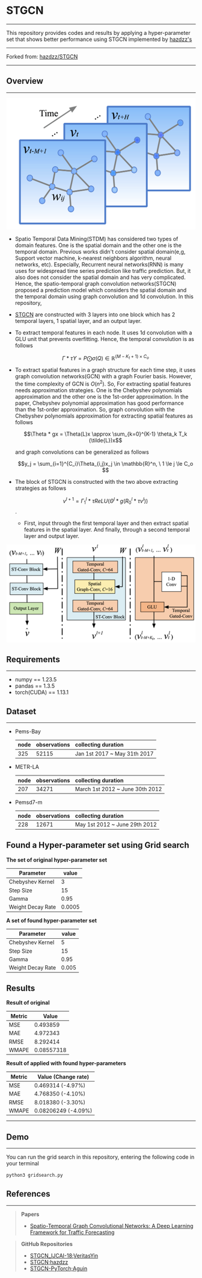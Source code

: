 # STGCN

---

This repository provides codes and results by applying a hyper-parameter set that shows better performance using STGCN implemented by [hazdzz's](https://github.com/hazdzz/STGCN)

--- 

Forked from: [hazdzz/STGCN](https://github.com/hazdzz/STGCN)

---

## Overview

---
<img src="./figure/temporal_graph.png" style = "zoom:100%">

+ Spatio Temporal Data Mining(STDM) has considered two types of domain features. One is the spatial domain and the other one is the temporal domain. Previous works didn't consider spatial domain(e,g, Support vector machine, k-nearest neighbors algorithm, neural networks, etc). Especially, Recurrent neural networks(RNN) is many uses for widespread time series prediction like traffic prediction. But, it also does not consider the spatial domain and has very complicated. Hence, the spatio-temporal graph convolution networks(STGCN) proposed a prediction model which considers the spatial domain and the temporal domain using graph convolution and 1d convolution. In this repository, 


+ [STGCN](https://arxiv.org/abs/1709.04875) are constructed with 3 layers into one block which has 2 temporal layers, 1 spatial layer, and an output layer. 

+ To extract temporal features in each node. It uses 1d convolution with a GLU unit that prevents overfitting. Hence, the temporal convolution is as follows

  $$\Gamma * \tau Y = P \bigodot \sigma(Q) \in \mathbb{R}^{(M-K_t +1)\times C_o}$$

+ To extract spatial features in a graph structure for each time step, it uses graph convolution networks(GCN) with a graph Fourier basis. However, the time complexity of GCN is $O(n^2)$. So, For extracting spatial features needs approximation strategies. One is the Chebyshev polynomials approximation and the other one is the 1st-order approximation. In the paper, Chebyshev polynomial approximation has good performance than the 1st-order approximation. So, graph convolution with the Chebyshev polynomials approximation for extracting spatial features as follows

  $$\Theta * gx = \Theta(L)x \approx \sum_{k=0}^{K-1} \theta_k T_k (\tilde{L})x$$

  and graph convolutions can be generalized as follows

  $$y_j = \sum_{i=1}^{C_i}\Theta_{i,j}x_j \in \mathbb{R}^n, \  1 \le j \le C_o $$

+ The block of STGCN is constructed with the two above extracting strategies as follows

  $$v^{l+1} = \Gamma_1^l * \tau ReLU(\Theta^l * g(R_0^l * \tau v^l))$$.

  + First, input through the first temporal layer and then extract spatial features in the spatial layer. And finally, through a second temporal layer and output layer.

<img src="./figure/STGCN_structure.png" style = "zoom:100%">

## Requirements

---
+ numpy == 1.23.5 
+ pandas == 1.3.5 
+ torch(CUDA) == 1.13.1

## Dataset

---

+ Pems-Bay

  | node | observations | collecting duration          |
  | ---- | ------------ | ---------------------------- |
  | 325  | 52115        | Jan 1st 2017 ~ May 31th 2017 |


+ METR-LA

  | node | observations | collecting duration             |
  | ---- | ------------ | ------------------------------- |
  | 207  | 34271        | March 1st 2012 ~ June 30th 2012 |


+ Pemsd7-m

  | node | observations | collecting duration           |
  | ---- | ------------ | ----------------------------- |
  | 228  | 12671        | May 1st 2012 ~ June 29th 2012 |




## Found a Hyper-parameter set using Grid search

__The set of original hyper-parameter set__ 

  | Parameter         | value  |
  | ----------------- | ------ |
  | Chebyshev Kernel  | 3      |
  | Step Size         | 15     |
  | Gamma             | 0.95   |
  | Weight Decay Rate | 0.0005 |

__A set of found hyper-parameter set__

  | Parameter         | value |
  | ----------------- | ----- |
  | Chebyshev Kernel  | 5     |
  | Step Size         | 15    |
  | Gamma             | 0.95  |
  | Weight Decay Rate | 0.005 |


## Results 
__Result of original__

  | Metric | Value      |
  | ------ | ---------- |
  | MSE    | 0.493859   |
  | MAE    | 4.972343   |
  | RMSE   | 8.292414   |
  | WMAPE  | 0.08557318 |

__Result of applied with found hyper-parameters__

  | Metric | Value (Change rate) |
  | ------ | ------------------- |
  | MSE    | 0.469314 (-4.97%)   |
  | MAE    | 4.768350 (-4.10%)   |
  | RMSE   | 8.018380 (-3.30%)   |
  | WMAPE  | 0.08206249 (-4.09%) |

---



## Demo

---

You can run the grid search in this repository, entering the following code in your terminal

~~~ bash
python3 gridsearch.py
~~~


## References

---

> __Papers__
>
> + [Spatio-Temporal Graph Convolutional Networks: A Deep Learning Framework for Traffic Forecasting](https://arxiv.org/abs/1709.04875)


> __GitHub Repositories__
>
> + [STGCN_IJCAI-18;VeritasYin](https://github.com/VeritasYin/STGCN_IJCAI-18)
> + [STGCN;hazdzz](https://github.com/hazdzz/STGCN/commits?author=hazdzz)
> + [STGCN-PyTorch;Aguin](https://github.com/Aguin/STGCN-PyTorch)
